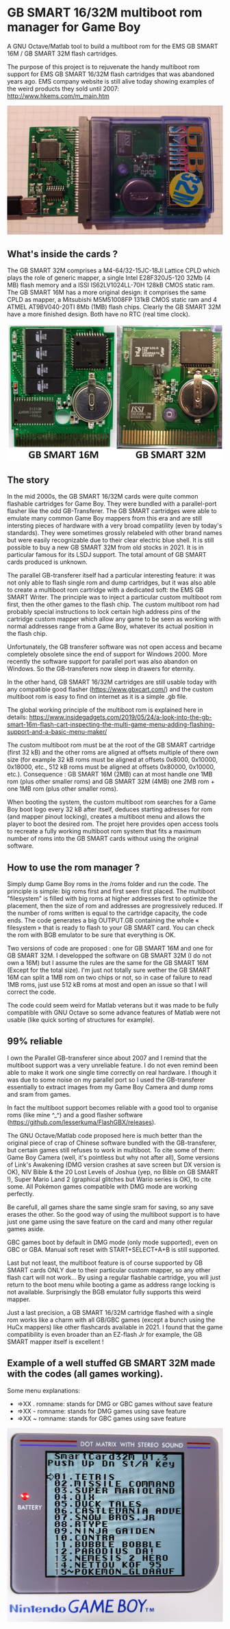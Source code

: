 # GB SMART 16/32M multiboot rom manager for Game Boy
A GNU Octave/Matlab tool to build a multiboot rom for the EMS GB SMART 16M / GB SMART 32M flash cartridges.

The purpose of this project is to rejuvenate the handy multiboot rom support for EMS GB SMART 16/32M flash cartridges that was abandoned years ago. EMS company website is still alive today showing examples of the weird products they sold until 2007: http://www.hkems.com/m_main.htm

![GB SMART 32M](https://github.com/Raphael-Boichot/GB-SMART-multiboot-rom-manager/blob/main/1632161467401.png)

## What's inside the cards ?

The GB SMART 32M comprises a M4-64/32-15JC-18JI Lattice CPLD which plays the role of generic mapper, a single Intel E28F320J5-120 32Mb (4 MB) flash memory and a ISSI IS62LV1024LL-70H 128kB CMOS static ram. The GB SMART 16M has a more original design: it comprises the same CPLD as mapper, a Mitsubishi M5M51008FP 131kB CMOS static ram and 4 ATMEL AT9BV040-20TI 8Mb (1MB) flash chips. Clearly the GB SMART 32M have a more finished design. Both have no RTC (real time clock).

![GB SMART 32M](https://github.com/Raphael-Boichot/GB-SMART-multiboot-rom-manager/blob/main/GBSMART%20comparison.png)

## The story

In the mid 2000s, the GB SMART 16/32M cards were quite common flashable cartridges for Game Boy. They were bundled with a parallel-port flasher like the odd GB-Transferer. The GB SMART cartridges were able to emulate many common Game Boy mappers from this era and are still intersting pieces of hardware with a very broad compatility (even by today's standards). They were sometimes grossly relabeled with other brand names but were easily recognizable due to their clear electric blue shell. It is still possible to buy a new GB SMART 32M from old stocks in 2021. It is in particular famous for its LSDJ support. The total amount of GB SMART cards produced is unknown.

The parallel GB-transferer itself had a particular interesting feature: it was not only able to flash single rom and dump cartridges, but it was also able to create a multiboot rom cartridge with a dedicated soft: the EMS GB SMART Writer. The principle was to inject a particular custom multiboot rom first, then the other games to the flash chip. The custom multiboot rom had probably special instructions to lock certain high address pins of the cartridge custom mapper which allow any game to be seen as working with normal addresses range from a Game Boy, whatever its actual position in the flash chip.

Unfortunately, the GB transferer software was not open access and became completely obsolete since the end of support for Windows 2000. More recently the software support for parallel port was also abandon on Windows. So the GB-transferers now sleep in drawers for eternity.

In the other hand, GB SMART 16/32M cartridges are still usable today with any compatible good flasher (https://www.gbxcart.com/) and the custom multiboot rom is easy to find on internet as it is a simple .gb file.

The global working principle of the multiboot rom is explained here in details: 
https://www.insidegadgets.com/2019/05/24/a-look-into-the-gb-smart-16m-flash-cart-inspecting-the-multi-game-menu-adding-flashing-support-and-a-basic-menu-maker/

The custom multiboot rom must be at the root of the GB SMART cartridge (first 32 kB) and the other roms are aligned at offsets multiple of there own size (for example 32 kB roms must be aligned at offsets 0x8000, 0x10000, 0x18000, etc., 512 kB roms must be aligned at offsets 0x80000, 0x10000, etc.). Consequence : GB SMART 16M (2MB) can at most handle one 1MB rom (plus other smaller roms) and GB SMART 32M (4MB) one 2MB rom + one 1MB rom (plus other smaller roms). 

When booting the system, the custom multiboot rom searches for a Game Boy boot logo every 32 kB after itself, deduces starting adresses for rom (and mapper pinout locking), creates a multiboot menu and allows the player to boot the desired rom. The projet here provides open access tools to recreate a fully working multiboot rom system that fits a maximum number of roms into the GB SMART cards without using the original software. 

## How to use the rom manager ?

Simply dump Game Boy roms in the /roms folder and run the code. The principle is simple: big roms first and first seen first placed. The multiboot "filesystem" is filled with big roms at higher addresses first to optimize the placement, then the size of rom and addresses are progressively reduced. If the number of roms written is equal to the cartridge capacity, the code ends. The code generates a big OUTPUT.GB containing the whole « filesystem » that is ready to flash to your GB SMART card. You can check the rom with BGB emulator to be sure that everything is OK.

Two versions of code are proposed : one for GB SMART 16M and one for GB SMART 32M. I developped the software on GB SMART 32M (I do not own a 16M) but I assume the rules are the same for the GB SMART 16M (Except for the total size). I'm just not totally sure wether the GB SMART 16M can split a 1MB rom on two chips or not, so in case of failure to read 1MB roms, just use 512 kB roms at most and open an issue so that I will correct the code.

The code could seem weird for Matlab veterans but it was made to be fully compatible with GNU Octave so some advance features of Matlab were not usable (like quick sorting of structures for example).

## 99% reliable

I own the Parallel GB-transferer since about 2007 and I remind that the multiboot support was a very unreliable feature. I do not even remind been able to make it work one single time correctly on real hardware. I though it was due to some noise on my parallel port so I used the GB-transferer essentially to extract images from my Game Boy Camera and dump roms and sram from games.

In fact the multiboot support becomes reliable with a good tool to organise roms (like mine ^_^) and a good flasher software (https://github.com/lesserkuma/FlashGBX/releases).

The GNU Octave/Matlab code proposed here is much better than the original piece of crap of Chinese software bundled with the GB-transferer, but certain games still refuses to work in multiboot. To cite some of them: Game Boy Camera (well, it's pointless but why not after all), Some versions of Link's Awakening (DMG version crashes at save screen but DX version is OK), NIV Bible & the 20 Lost Levels of Joshua (yep, no Bible on GB SMART !), Super Mario Land 2 (graphical glitches but Wario series is OK), to cite some. All Pokémon games compatible with DMG mode are working perfectly.

Be carefull, all games share the same single sram for saving, so any save erases the other. So the good way of using the multiboot support is to have just one game using the save feature on the card and many other regular games aside.

GBC games boot by default in DMG mode (only mode supported), even on GBC or GBA. Manual soft reset with START+SELECT+A+B is still supported.

Last but not least, the multiboot feature is of course supported by GB SMART cards ONLY due to their particular custom mapper, so any other flash cart will not work… By using a regular flashable cartridge, you will just return to the boot menu while booting a game as address range locking is not available. Surprisingly the BGB emulator fully supports this weird mapper.

Just a last precision, a GB SMART 16/32M cartridge flashed with a single rom works like a charm with all GB/GBC games (except a bunch using the HuCx mappers) like other flashcards available in 2021. I found that the game compatibility is even broader than an EZ-flash Jr for example, the GB SMART mapper itself is excellent !

## Example of a well stuffed GB SMART 32M made with the codes (all games working).
Some menu explanations:
- =>XX . romname: stands for DMG or GBC games without save feature
- =>XX - romname: stands for DMG games using save feature
- =>XX ~ romname: stands for GBC games using save feature

![GB SMART 32M](https://github.com/Raphael-Boichot/GB-SMART-multiboot-rom-manager/blob/main/1632243230540.png)

